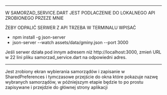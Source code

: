 -----------------------------------------

W SAMORZAD_SERVICE.DART JEST PODLACZENIE DO LOKALNEGO API ZROBIONEGO PRZEZE MNIE

ŻEBY ODPALIĆ SERWER Z API TRZEBA W TERMINALU WPISAĆ
 - npm install -g json-server
 - json-server --watch assets/data/gminy.json --port 3000

Jeśli serwer działa pod innym adresem niż http://localhost:3000, zmień URL w 22 lini pliku samorzad_service.dart na odpowiedni adres.

-----------------------------------------

Jest zrobiony ekran wybierania samorządów i zapisanie w SharedPreferences i tymczasowe przejście do okna które pokazuje nazwę wybranych samorządów, w późniejszym etapie będzie to po prostu zapisywane i przejdzie do głównej strony aplikacji